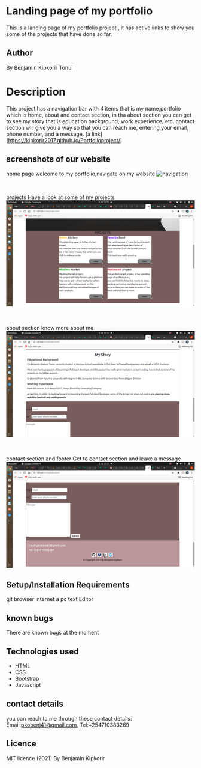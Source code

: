 # Landing page of my portfolio
This is a landing page of my portfolio project , it has active links to show you some of the projects that have done so far.
## Author
By Benjamin Kipkorir Tonui
# Description
This project has a navigation bar with 4 items that is my name,portfolio which is home, about and contact section, in tha about section you can get to see my story that is education background, work experience, etc.
contact section will give you a  way so that you can reach me, entering your email, phone number, and a message.
[a link] (https://kipkorir2017.github.io/Portfolioproject/)
## screenshots of our website
home page
welcome to my portfolio,navigate on my website
<image src="./assets/images/navigation.png" alt="navigation">
<p>&nbsp;</p>
projects
Have a look at some of my projects
<img src="./assets/images/project.png" alt="projects">
<p>&nbsp;</p>
about section
know more about me
<img src="./assets/images/about.png" alt="about">
<p>&nbsp;</p>
contact section and footer
Get to contact section and leave a message
<img src="./assets/images/contact.png" alt="contact page">

## Setup/Installation Requirements
git 
browser
internet
a pc
text Editor
## known bugs
There are known bugs at the moment
## Technologies used
* HTML
* CSS
* Bootstrap
* Javascript
## contact details
you can reach to me through these contact details: Email:pkobenj41@gmail.com, Tel:+254710383269
## Licence
MIT licence (2021) By Benjamin Kipkorir


